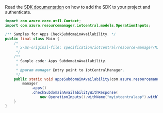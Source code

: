 Read the [SDK documentation](https://github.com/Azure/azure-sdk-for-java/blob/azure-resourcemanager-iotcentral_1.1.0-beta.1/sdk/iotcentral/azure-resourcemanager-iotcentral/README.md) on how to add the SDK to your project and authenticate.

```java
import com.azure.core.util.Context;
import com.azure.resourcemanager.iotcentral.models.OperationInputs;

/** Samples for Apps CheckSubdomainAvailability. */
public final class Main {
    /*
     * x-ms-original-file: specification/iotcentral/resource-manager/Microsoft.IoTCentral/preview/2021-11-01-preview/examples/Apps_CheckSubdomainAvailability.json
     */
    /**
     * Sample code: Apps_SubdomainAvailability.
     *
     * @param manager Entry point to IotCentralManager.
     */
    public static void appsSubdomainAvailability(com.azure.resourcemanager.iotcentral.IotCentralManager manager) {
        manager
            .apps()
            .checkSubdomainAvailabilityWithResponse(
                new OperationInputs().withName("myiotcentralapp").withType("IoTApps"), Context.NONE);
    }
}
```
